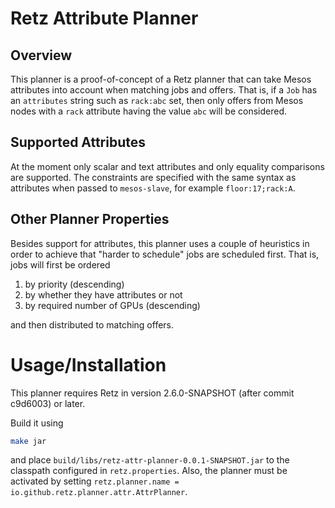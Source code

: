 # Retz Attribute Planner

## Overview

This planner is a proof-of-concept of a Retz planner that can
take Mesos attributes into account when matching jobs and
offers. That is, if a `Job` has an `attributes` string such as
`rack:abc` set, then only offers from Mesos nodes with a
`rack` attribute having the value `abc` will be considered.

## Supported Attributes

At the moment only scalar and text attributes and only equality
comparisons are supported.  The constraints are specified with
the same syntax as attributes when passed to `mesos-slave`,
for example `floor:17;rack:A`.

## Other Planner Properties

Besides support for attributes, this planner uses a couple of
heuristics in order to achieve that "harder to schedule" jobs
are scheduled first.  That is, jobs will first be ordered

1. by priority (descending)
2. by whether they have attributes or not
3. by required number of GPUs (descending)

and then distributed to matching offers.

# Usage/Installation

This planner requires Retz in version 2.6.0-SNAPSHOT (after
commit c9d6003) or later.

Build it using

```sh
make jar
```

and place `build/libs/retz-attr-planner-0.0.1-SNAPSHOT.jar`
to the classpath configured in `retz.properties`.  Also, the
planner must be activated by setting
`retz.planner.name = io.github.retz.planner.attr.AttrPlanner`.
